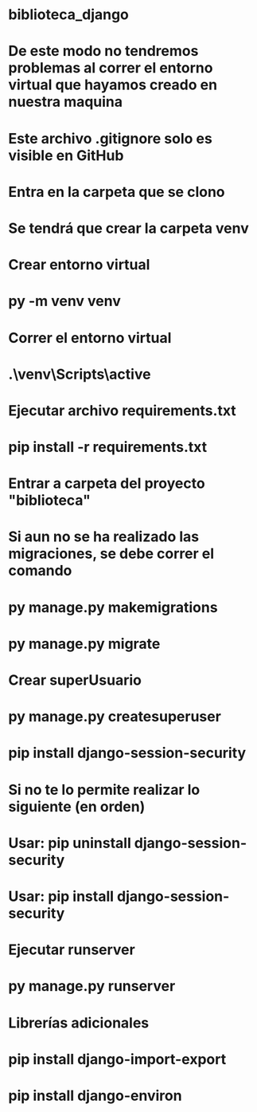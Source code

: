 # biblioteca_django
# De este modo no tendremos problemas al correr el entorno virtual que hayamos creado en nuestra maquina
# Este archivo .gitignore solo es visible en GitHub
#
# Entra en la carpeta que se clono
#
# Se tendrá que crear la carpeta venv
# Crear entorno virtual
# py -m venv venv
#
# Correr el entorno virtual
# .\venv\Scripts\active
#
# Ejecutar archivo requirements.txt
# pip install -r requirements.txt
#
# Entrar a carpeta del proyecto "biblioteca"
#
# Si aun no se ha realizado las migraciones, se debe correr el comando
# py manage.py makemigrations
# py manage.py migrate
#
# Crear superUsuario
# py manage.py createsuperuser
#
# pip install django-session-security
# Si no te lo permite realizar lo siguiente (en orden)
# Usar: pip uninstall django-session-security
# Usar: pip install django-session-security
#
#
# Ejecutar runserver
# py manage.py runserver
#
#
# Librerías adicionales
# pip install django-import-export
#
# pip install django-environ
#